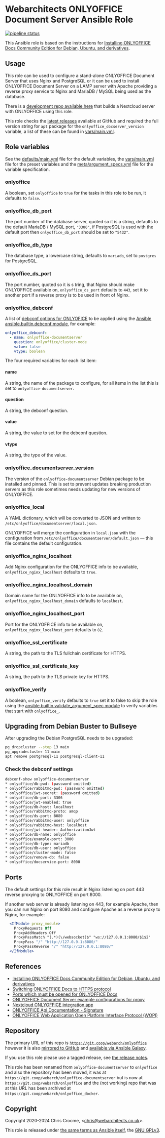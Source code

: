 # Webarchitects ONLYOFFICE Document Server Ansible Role

[![pipeline status](https://git.coop/webarch/onlyoffice/badges/master/pipeline.svg)](https://git.coop/webarch/onlyoffice/-/commits/master)

This Ansible role is based on the instructions for [Installing ONLYOFFICE Docs Community Edition for Debian, Ubuntu, and derivatives](https://helpcenter.onlyoffice.com/installation/docs-community-install-ubuntu.aspx).

## Usage

This role can be used to configure a stand-alone ONLYOFFICE Document Server that uses Nginx and PostgreSQL or it can be used to install ONLYOFFICE Document Server on a LAMP server with Apache providing a reverse proxy service to Nginx and MariaDB / MySQL being used as the database.

There is a [development repo available here](https://git.coop/webarch/nextcloud-server) that builds a Nextcloud server with ONLYOFFICE using this role.

This role checks the [latest releases](https://github.com/ONLYOFFICE/DocumentServer/releases) available at GitHub and required the full version string for `apt` package for the `onlyoffice_docserver_version` variable, a list of these can be found in [vars/main.yml](vars/main.yml).

## Role variables

See the [defaults/main.yml](defaults/main.yml) file for the default variables, the [vars/main.yml](vars/main.yml) file for the preset variables and the [meta/argument_specs.yml](meta/argument_specs.yml) file for the variable specification.

### onlyoffice

A boolean, set `onlyoffice` to `true` for the tasks in this role to be run, it defaults to `false`.

### onlyoffice_db_port

The port number of the database server, quoted so it is a string, defaults to the default MariaDB / MySQL port, `"3306"`, if PostgreSQL is used with the default port then `onlyoffice_db_port` should be set to `"5432"`.

### onlyoffice_db_type

The database type, a lowercase string, defaults to `mariadb`, set to `postgres` for PostgreSQL.

### onlyoffice_ds_port

The port number, quoted so it is s tring, that Nginx should make ONLYOFFICE available on, `onlyoffice_ds_port` defaults to `443`, set it to another port if a reverse proxy is to be used in front of Nginx.

### onlyoffice_debconf

A list of [debconf options for ONLYOFICE](https://helpcenter.onlyoffice.com/installation/docs-community-install-ubuntu.aspx#moreOptions) to be applied using the [Ansible ansible.builtin.debconf module](https://docs.ansible.com/ansible/latest/collections/ansible/builtin/debconf_module.html), for example:

```yaml
onlyoffice_debconf:
  - name: onlyoffice-documentserver
    question: onlyoffice/cluster-mode
    value: false
    vtype: boolean
```

The four required variables for each list item:

#### name

A string, the name of the package to configure, for all items in the list this is set to `onlyoffice-documentserver`.

#### question

A string, the debconf question.

#### value

A string, the value to set for the debconf question.

#### vtype

A string, the type of the value.

### onlyoffice_documentserver_version

The version of the `onlyoffice-documentserver` Debian package to be installed and pinned. This is set to prevent updates breaking production servers as this role sometimes needs updating for new versions of ONLYOFFICE.

### onlyoffice_local

A YAML dictionary, which will be converted to JSON and written to `/etc/onlyoffice/documentserver/local.json`.

ONLYOFFICE will merge the configuration in `local.json` with the configuration from `/etc/onlyoffice/documentserver/default.json` &mdash; this file contains the default configuration.

### onlyoffice_nginx_localhost

Add Nginx configuration for the ONLYOFFICE info to be available, `onlyoffice_nginx_localhost` defaults to `true`.

### onlyoffice_nginx_localhost_domain

Domain name for the ONLYOFFICE info to be available on, `onlyoffice_nginx_localhost_domain` defaults to `localhost`.

### onlyoffice_nginx_localhost_port

Port for the ONLYOFFICE info to be available on, `onlyoffice_nginx_localhost_port` defaults to `82`.

### onlyoffice_ssl_certificate

A string, the path to the TLS fullchain certificate for HTTPS.

### onlyoffice_ssl_certificate_key

A string, the path to the TLS private key for HTTPS.

### onlyoffice_verify

A boolean, `onlyoffice_verify` defaults to `true` set it to false to skip the role using the [ansible.builtin.validate_argument_spec module](https://docs.ansible.com/ansible/latest/collections/ansible/builtin/validate_argument_spec_module.html) to verify variables that start with `onlyoffice_`.

## Upgrading from Debian Buster to Bullseye

After upgrading the Debian PostgreSQL needs to be upgraded:

```bash
pg_dropcluster --stop 13 main
pg_upgradecluster 11 main
apt remove postgresql-11 postgresql-client-11
```

### Check the debconf settings

```bash
debconf-show onlyoffice-documentserver
* onlyoffice/db-pwd: (password omitted)
* onlyoffice/rabbitmq-pwd: (password omitted)
* onlyoffice/jwt-secret: (password omitted)
* onlyoffice/db-port: 3306
* onlyoffice/jwt-enabled: true
* onlyoffice/db-host: localhost
* onlyoffice/rabbitmq-proto: amqp
* onlyoffice/ds-port: 8080
* onlyoffice/rabbitmq-user: onlyoffice
* onlyoffice/rabbitmq-host: localhost
* onlyoffice/jwt-header: AuthorizationJwt
* onlyoffice/db-name: onlyoffice
* onlyoffice/example-port: 3000
* onlyoffice/db-type: mariadb
* onlyoffice/db-user: onlyoffice
* onlyoffice/cluster-mode: false
* onlyoffice/remove-db: false
* onlyoffice/docservice-port: 8000
```

## Ports

The default settings for this role result in Nginx listening on port 443 reverse proxying to ONLYOFFICE on port 8000.

If another web server is already listening on 443, for example Apache, then you can run Nginx on port 8080 and configure Apache as a reverse proxy to Nginx, for example:

```apache
  <IfModule proxy_module>
    ProxyRequests Off
    ProxyAddHeaders Off
    ProxyPassMatch "(.*)(\/websocket)$" "ws://127.0.0.1:8080/$1$2"
    ProxyPass "/" "http://127.0.0.1:8080/"
    ProxyPassReverse "/" "http://127.0.0.1:8080/"
  </IfModule>
```

## References

* [Installing ONLYOFFICE Docs Community Edition for Debian, Ubuntu, and derivatives](https://helpcenter.onlyoffice.com/installation/docs-community-install-ubuntu.aspx)
* [Switching ONLYOFFICE Docs to HTTPS protocol](https://helpcenter.onlyoffice.com/installation/docs-community-https-linux.aspx)
* [Ports which must be opened for ONLYOFFICE Docs](https://helpcenter.onlyoffice.com/installation/docs-community-open-ports.aspx)
* [ONLYOFFICE Document Server example configurations for proxy](https://github.com/ONLYOFFICE/document-server-proxy)
* [Nextcloud ONLYOFFICE integration app](https://api.onlyoffice.com/editors/nextcloud)
* [ONLYOFFICE Api Documentation - Signature](https://api.onlyoffice.com/editors/signature/)
* [ONLYOFFICE Web Application Open Platform Interface Protocol (WOPI)](https://api.onlyoffice.com/editors/wopi/)

## Repository

The primary URL of this repo is [`https://git.coop/webarch/onlyoffice`](https://git.coop/webarch/onlyoffice) however it is also [mirrored to GitHub](https://github.com/webarch-coop/ansible-role-onlyoffice) and [available via Ansible Galaxy](https://galaxy.ansible.com/chriscroome/onlyoffice).

If you use this role please use a tagged release, see [the release notes](https://git.coop/webarch/onlyoffice/-/releases).

This role has been renamed from `onlyoffice-documentserver` to `onlyoffice` and also the repository has been moved, it was at `https://git.coop/webarch/onlyoffice-documentserver` but is now at `https://git.coop/webarch/onlyoffice` and the (not working) repo that was at this URL has been archived at `https://git.coop/webarch/onlyoffice_docker`.

## Copyright

Copyright 2020-2024 Chris Croome, &lt;[chris@webarchitects.co.uk](mailto:chris@webarchitects.co.uk)&gt;.

This role is released under [the same terms as Ansible itself](https://github.com/ansible/ansible/blob/devel/COPYING), the [GNU GPLv3](LICENSE).
